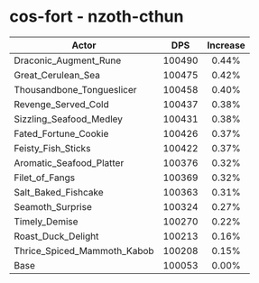 # cos-fort - nzoth-cthun
| Actor | DPS | Increase |
|---|:---:|:---:|
|Draconic_Augment_Rune|100490|0.44%|
|Great_Cerulean_Sea|100475|0.42%|
|Thousandbone_Tongueslicer|100458|0.40%|
|Revenge_Served_Cold|100437|0.38%|
|Sizzling_Seafood_Medley|100431|0.38%|
|Fated_Fortune_Cookie|100426|0.37%|
|Feisty_Fish_Sticks|100422|0.37%|
|Aromatic_Seafood_Platter|100376|0.32%|
|Filet_of_Fangs|100369|0.32%|
|Salt_Baked_Fishcake|100363|0.31%|
|Seamoth_Surprise|100324|0.27%|
|Timely_Demise|100270|0.22%|
|Roast_Duck_Delight|100213|0.16%|
|Thrice_Spiced_Mammoth_Kabob|100208|0.15%|
|Base|100053|0.00%|
